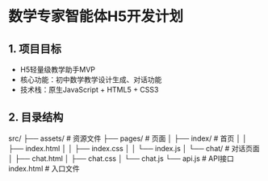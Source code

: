 # 数学专家智能体H5开发计划

## 1. 项目目标
- H5轻量级教学助手MVP
- 核心功能：初中数学教学设计生成、对话功能
- 技术栈：原生JavaScript + HTML5 + CSS3

## 2. 目录结构
src/
  ├── assets/          # 资源文件
  ├── pages/           # 页面
  │   ├── index/       # 首页
  │   │   ├── index.html
  │   │   ├── index.css
  │   │   └── index.js
  │   └── chat/        # 对话页面
  │       ├── chat.html
  │       ├── chat.css
  │       └── chat.js
  └── api.js           # API接口
index.html            # 入口文件
